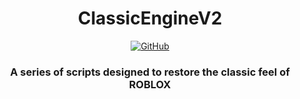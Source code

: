 <a href="https://github.com/Hoidberg/ClassicEngineV2/" style="text-decoration:none;"><h1 align="center">ClassicEngineV2</h1></a>

<div align="center">
  <a href="https://github.com/Hoidberg/ClassicEngineV2/blob/master/LICENSE">
    <img alt="GitHub" src="https://img.shields.io/github/license/Hoidberg/ClassicEngineV2">
  </a>
</div>
<h3 align="center">A series of scripts designed to restore the classic feel of ROBLOX</h3>
